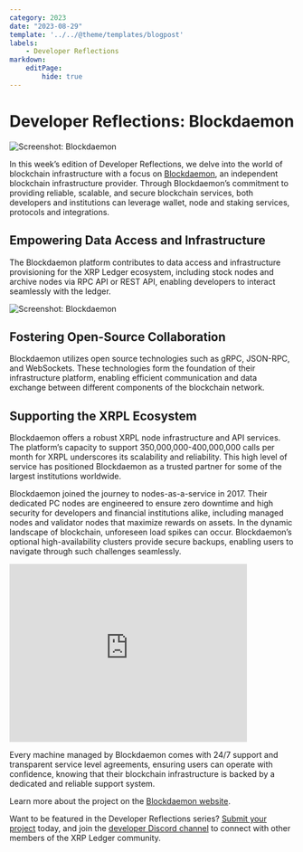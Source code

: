 ```yaml
---
category: 2023
date: "2023-08-29"
template: '../../@theme/templates/blogpost'
labels:
    - Developer Reflections
markdown:
    editPage:
        hide: true
---
```

# Developer Reflections: Blockdaemon

![Screenshot: Blockdaemon](/blog/img/dev-reflections-blockdaemon-logo.png)

In this week’s edition of Developer Reflections, we delve into the world of blockchain infrastructure with a focus on [Blockdaemon](https://www.blockdaemon.com/), an independent blockchain infrastructure provider. Through Blockdaemon’s commitment to providing reliable, scalable, and secure blockchain services, both developers and institutions can leverage wallet, node and staking services, protocols and integrations.

<!-- BREAK -->

## Empowering Data Access and Infrastructure

The Blockdaemon platform contributes to data access and infrastructure provisioning for the XRP Ledger ecosystem, including stock nodes and archive nodes via RPC API or REST API, enabling developers to interact seamlessly with the ledger.

![Screenshot: Blockdaemon](/blog/img/dev-reflections-blockdaemon-platform.png)

## Fostering Open-Source Collaboration

Blockdaemon utilizes open source technologies such as gRPC, JSON-RPC, and WebSockets. These technologies form the foundation of their infrastructure platform, enabling efficient communication and data exchange between different components of the blockchain network.

## Supporting the XRPL Ecosystem

Blockdaemon offers a robust XRPL node infrastructure and API services. The platform’s capacity to support 350,000,000-400,000,000 calls per month for XRPL underscores its scalability and reliability. This high level of service has positioned Blockdaemon as a trusted partner for some of the largest institutions worldwide.

Blockdaemon joined the journey to nodes-as-a-service in 2017. Their dedicated PC nodes are engineered to ensure zero downtime and high security for developers and financial institutions alike, including managed nodes and validator nodes that maximize rewards on assets. In the dynamic landscape of blockchain, unforeseen load spikes can occur. Blockdaemon’s optional high-availability clusters provide secure backups, enabling users to navigate through such challenges seamlessly.

<iframe width="420" height="315" src="https://www.youtube.com/embed/Pm8V0oHSetI" frameborder="0" allowfullscreen></iframe>

Every machine managed by Blockdaemon comes with 24/7 support and transparent service level agreements, ensuring users can operate with confidence, knowing that their blockchain infrastructure is backed by a dedicated and reliable support system.

Learn more about the project on the [Blockdaemon website](https://www.blockdaemon.com/).

Want to be featured in the Developer Reflections series? [Submit your project](https://xrpl.org/contribute.html#xrpl-blog) today, and join the [developer Discord channel](https://xrpldevs.org/) to connect with other members of the XRP Ledger community.

